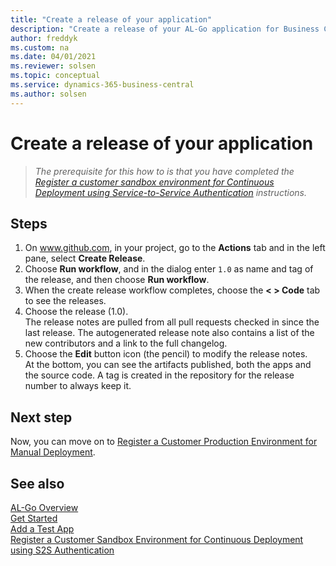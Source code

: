 ```yaml
---
title: "Create a release of your application"
description: "Create a release of your AL-Go application for Business Central."
author: freddyk
ms.custom: na
ms.date: 04/01/2021
ms.reviewer: solsen
ms.topic: conceptual
ms.service: dynamics-365-business-central
ms.author: solsen
---
```


# Create a release of your application

> *The prerequisite for this how to is that you have completed the [Register a customer sandbox environment for Continuous Deployment using Service-to-Service Authentication](algo-create-release-app.md) instructions.*

## Steps

1. On www.github.com, in your project, go to the **Actions** tab and in the left pane, select **Create Release**. 
1. Choose **Run workflow**, and in the dialog enter `1.0` as name and tag of the release, and then choose **Run workflow**.
1. When the create release workflow completes, choose the **< > Code** tab to see the releases.
1. Choose the release (1.0).  
The release notes are pulled from all pull requests checked in since the last release. The autogenerated release note also contains a list of the new contributors and a link to the full changelog. 
1. Choose the **Edit** button icon (the pencil) to modify the release notes.  
At the bottom, you can see the artifacts published, both the apps and the source code. A tag is created in the repository for the release number to always keep it.

## Next step

Now, you can move on to [Register a Customer Production Environment for Manual Deployment](algo-register-cust-prod-env.md).  

## See also


[AL-Go Overview](algo-overview.md)  
[Get Started](algo-get-started.md)  
[Add a Test App](algo-add-test-app.md)  
[Register a Customer Sandbox Environment for Continuous Deployment using S2S Authentication](algo-register-sandbox-env.md)  